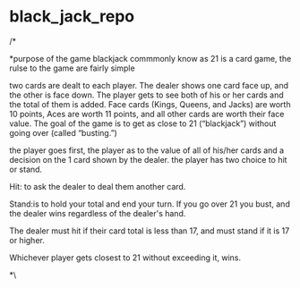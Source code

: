 # black_jack_repo
/*

*purpose of the game 
  blackjack commmonly know as 21  is a card game,  the rulse to the game are fairly simple 

two cards are dealt to each player. The dealer shows one card face up, and the other is face down.  The player gets to see both of his or her cards and the total of them is added.  Face cards (Kings, Queens, and Jacks) are worth 10 points, Aces are worth 11 points, and all other cards are worth their face value.  The goal of the game is to get as close to 21 (“blackjack”) without going over (called “busting.”)

the player goes first, the player as to the value of all of his/her cards and a decision on the 1 card shown by the dealer. the player has two choice to hit or stand.

Hit: to ask the dealer to deal them another card. 

Stand:is to hold your total and end your turn. If you go over 21 you bust, and the dealer wins regardless of the dealer's hand. 

The dealer must hit if their card total is less than 17, and must stand if it is 17 or higher. 

Whichever player gets closest to 21 without exceeding it, wins.





*\